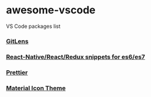 # awesome-vscode
VS Code packages list


### [GitLens](https://marketplace.visualstudio.com/items?itemName=eamodio.gitlens)

### [React-Native/React/Redux snippets for es6/es7](https://marketplace.visualstudio.com/items?itemName=EQuimper.react-native-react-redux)

### [Prettier](https://marketplace.visualstudio.com/items?itemName=esbenp.prettier-vscode)

### [Material Icon Theme](https://marketplace.visualstudio.com/items?itemName=PKief.material-icon-theme)

